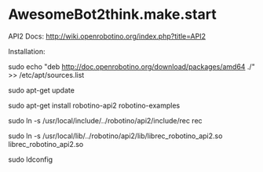 # AwesomeBot2think.make.start

API2 Docs: http://wiki.openrobotino.org/index.php?title=API2

Installation: 


sudo echo "deb http://doc.openrobotino.org/download/packages/amd64 ./" >> /etc/apt/sources.list

sudo apt-get update

sudo apt-get install robotino-api2 robotino-examples


sudo ln -s /usr/local/include/../robotino/api2/include/rec rec

sudo ln -s /usr/local/lib/../robotino/api2/lib/librec_robotino_api2.so librec_robotino_api2.so

sudo ldconfig
